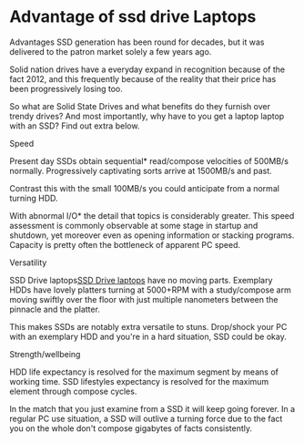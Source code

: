 <h1>Advantage of ssd drive Laptops</h1>
Advantages SSD generation has been round for decades, but it was delivered to the patron market solely a few years ago.

Solid nation drives have a everyday expand in recognition because of the fact 2012, and this frequently because of the reality that their price has been progressively losing too.

So what are Solid State Drives and what benefits do they furnish over trendy drives? And most importantly, why have to you get a laptop laptop with an SSD? Find out extra below.

Speed

Present day SSDs obtain sequential* read/compose velocities of 500MB/s normally. Progressively captivating sorts arrive at 1500MB/s and past.

Contrast this with the small 100MB/s you could anticipate from a normal turning HDD.

With abnormal I/O* the detail that topics is considerably greater. This speed assessment is commonly observable at some stage in startup and shutdown, yet moreover even as opening information or stacking programs. Capacity is pretty often the bottleneck of apparent PC speed.

Versatility

SSD Drive laptops<a href="https://www.osmreview.com/2020/02/best-ssd-laptops-in-india.html?m=1">SSD Drive laptops</a>
 have no moving parts. Exemplary HDDs have lovely platters turning at 5000+RPM with a study/compose arm moving swiftly over the floor with just multiple nanometers between the pinnacle and the platter.

This makes SSDs are notably extra versatile to stuns. Drop/shock your PC with an exemplary HDD and you're in a hard situation, SSD could be okay.

Strength/wellbeing

HDD life expectancy is resolved for the maximum segment by means of working time. SSD lifestyles expectancy is resolved for the maximum element through compose cycles.

In the match that you just examine from a SSD it will keep going forever. In a regular PC use situation, a SSD will outlive a turning force due to the fact you on the whole don't compose gigabytes of facts consistently.










 





